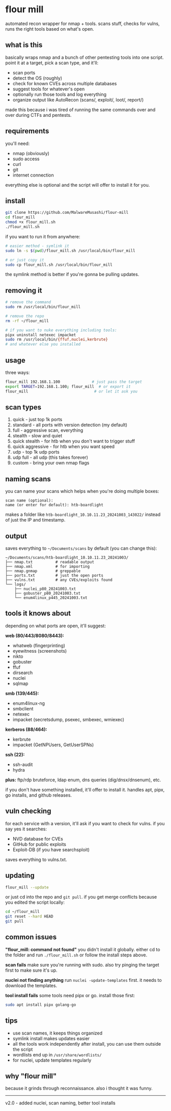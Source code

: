 # flour mill

automated recon wrapper for nmap + tools. scans stuff, checks for vulns, runs the right tools based on what's open.

## what is this

basically wraps nmap and a bunch of other pentesting tools into one script. point it at a target, pick a scan type, and it'll:
- scan ports
- detect the OS (roughly)
- check for known CVEs across multiple databases
- suggest tools for whatever's open
- optionally run those tools and log everything
- organize output like AutoRecon (scans/, exploit/, loot/, report/)

made this because i was tired of running the same commands over and over during CTFs and pentests.

## requirements

you'll need:
- nmap (obviously)
- sudo access
- curl
- git
- internet connection

everything else is optional and the script will offer to install it for you.

## install

```bash
git clone https://github.com/MalwareMusashi/flour-mill
cd flour_mill
chmod +x flour_mill.sh
./flour_mill.sh
```

if you want to run it from anywhere:

```bash
# easier method - symlink it
sudo ln -s $(pwd)/flour_mill.sh /usr/local/bin/flour_mill

# or just copy it
sudo cp flour_mill.sh /usr/local/bin/flour_mill
```

the symlink method is better if you're gonna be pulling updates.

## removing it

```bash
# remove the command
sudo rm /usr/local/bin/flour_mill

# remove the repo
rm -rf ~/flour_mill

# if you want to nuke everything including tools:
pipx uninstall netexec impacket
sudo rm /usr/local/bin/{ffuf,nuclei,kerbrute}
# and whatever else you installed
```

## usage

three ways:

```bash
flour_mill 192.168.1.100              # just pass the target
export TARGET=192.168.1.100; flour_mill  # or export it
flour_mill                             # or let it ask you
```

## scan types

1. quick - just top 1k ports
2. standard - all ports with version detection (my default)
3. full - aggressive scan, everything
4. stealth - slow and quiet
5. quick stealth - for htb when you don't want to trigger stuff
6. quick aggressive - for htb when you want speed
7. udp - top 1k udp ports
8. udp full - all udp (this takes forever)
9. custom - bring your own nmap flags

## naming scans

you can name your scans which helps when you're doing multiple boxes:

```
scan name (optional):
name (or enter for default): htb-boardlight
```

makes a folder like `htb-boardlight_10.10.11.23_20241003_143022/` instead of just the IP and timestamp.

## output

saves everything to `~/Documents/scans` by default (you can change this):

```
~/Documents/scans/htb-boardlight_10.10.11.23_20241003/
├── nmap.txt          # readable output
├── nmap.xml          # for importing
├── nmap.gnmap        # greppable
├── ports.txt         # just the open ports
├── vulns.txt         # any CVEs/exploits found
└── logs/
    ├── nuclei_p80_20241003.txt
    ├── gobuster_p80_20241003.txt
    └── enum4linux_p445_20241003.txt
```

## tools it knows about

depending on what ports are open, it'll suggest:

**web (80/443/8080/8443):**
- whatweb (fingerprinting)
- eyewitness (screenshots)
- nikto
- gobuster
- ffuf
- dirsearch
- nuclei
- sqlmap

**smb (139/445):**
- enum4linux-ng
- smbclient
- netexec
- impacket (secretsdump, psexec, smbexec, wmiexec)

**kerberos (88/464):**
- kerbrute
- impacket (GetNPUsers, GetUserSPNs)

**ssh (22):**
- ssh-audit
- hydra

**plus:** ftp/rdp bruteforce, ldap enum, dns queries (dig/dnsx/dnsenum), etc.

if you don't have something installed, it'll offer to install it. handles apt, pipx, go installs, and github releases.

## vuln checking

for each service with a version, it'll ask if you want to check for vulns. if you say yes it searches:
- NVD database for CVEs
- GitHub for public exploits
- Exploit-DB (if you have searchsploit)

saves everything to vulns.txt.

## updating

```bash
flour_mill --update
```

or just cd into the repo and `git pull`. if you get merge conflicts because you edited the script locally:

```bash
cd ~/flour_mill
git reset --hard HEAD
git pull
```

## common issues

**"flour_mill: command not found"**
you didn't install it globally. either cd to the folder and run `./flour_mill.sh` or follow the install steps above.

**scan fails**
make sure you're running with sudo. also try pinging the target first to make sure it's up.

**nuclei not finding anything**
run `nuclei -update-templates` first. it needs to download the templates.

**tool install fails**
some tools need pipx or go. install those first:
```bash
sudo apt install pipx golang-go
```

## tips

- use scan names, it keeps things organized
- symlink install makes updates easier
- all the tools work independently after install, you can use them outside the script
- wordlists end up in `/usr/share/wordlists/`
- for nuclei, update templates regularly

## why "flour mill"

because it grinds through reconnaissance. also i thought it was funny.

---

v2.0 - added nuclei, scan naming, better tool installs
